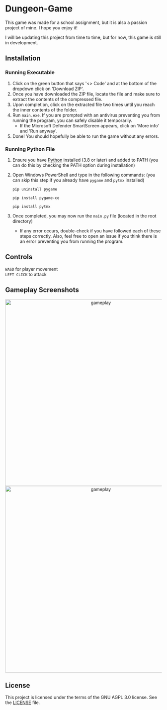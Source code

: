# Dungeon-Game
This game was made for a school assignment, but it is also a passion project of mine. I hope you enjoy it!

I will be updating this project from time to time, but for now, this game is still in development.


## Installation
### Running Executable
1. Click on the green button that says '<> Code' and at the bottom of the dropdown click on 'Download ZIP'.
2. Once you have downloaded the ZIP file, locate the file and make sure to extract the contents of the compressed file.
3. Upon completion, click on the extracted file two times until you reach the inner contents of the folder.
4. Run `main.exe`. If you are prompted with an antivirus preventing you from running the program, you can safely disable it temporarily.
    - If the Microsoft Defender SmartScreen appears, click on 'More info' and 'Run anyway'.
5. Done! You should hopefully be able to run the game without any errors.

### Running Python File
1. Ensure you have [Python](https://www.python.org/downloads/) installed (3.8 or later) and added to PATH (you can do this by checking the PATH option during installation)
2. Open Windows PowerShell and type in the following commands: (you can skip this step if you already have `pygame` and `pytmx` installed)
   
   ```
   pip uninstall pygame
   ```
   ```
   pip install pygame-ce
   ```
   ```
   pip install pytmx
   ```
3. Once completed, you may now run the `main.py` file (located in the root directory)
   - If any error occurs, double-check if you have followed each of these steps correctly. Also, feel free to open an issue if you think there is an error preventing you from running the program.

## Controls
`WASD` for player movement \
`LEFT CLICK` to attack

## Gameplay Screenshots
<div align="center">
    <img src="https://github.com/oSmartCoder/Dungeon-Game/assets/92610222/857929de-6f62-47c6-9f9b-d44e65603857" alt="gameplay" width="600"/">
    <img src="https://github.com/oSmartCoder/Dungeon-Game/assets/92610222/233393ec-212c-46f7-950f-f4bf492c3401" alt="gameplay" width="600"/">
</div>

## License
This project is licensed under the terms of the GNU AGPL 3.0 license. See the [LICENSE](https://github.com/oSmartCoder/Dungeon-Game?tab=AGPL-3.0-1-ov-file) file.
